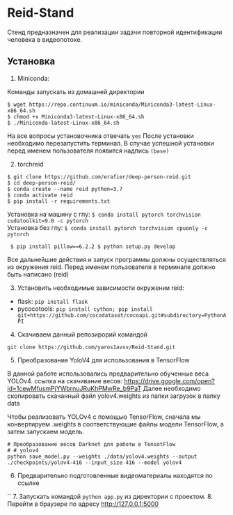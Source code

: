 # Reid-Stand

Стенд предназначен для реализации задачи повторной идентификации человека в видеопотоке.

## Установка

1. Miniconda:

Команды запускать из домашней директории
```
$ wget https://repo.continuum.io/miniconda/Miniconda3-latest-Linux-x86_64.sh
$ chmod +x Miniconda3-latest-Linux-x86_64.sh
$ ./Miniconda-latest-Linux-x86_64.sh
```
На все вопросы установочника отвечать `yes`
После установки необходимо перезапустить терминал. В случае успешной установки перед именем пользователя появится надпись `(base)`

2. torchreid
```
$ git clone https://github.com/erafier/deep-person-reid.git
$ cd deep-person-reid/
$ conda create --name reid python=3.7
$ conda activate reid
$ pip install -r requirements.txt
```
Установка на машину с гпу: `$ conda install pytorch torchvision cudatoolkit=9.0 -c pytorch`  
Установка без гпу: `$ conda install pytorch torchvision cpuonly -c pytorch`

`
$ pip install pillow==6.2.2
$ python setup.py develop`

Все дальнейшие действия и запуск программы должны осуществляться из окружения reid. Перед именем пользователя в терминале должно быть написано (reid)

3. Установить необходимые зависимости окружении reid:

- flask: `pip install flask`
- pycocotools: `pip install cython; pip install git+https://github.com/cocodataset/cocoapi.git#subdirectory=PythonAPI`

4. Скачиваем данный репозирорий командой

`git clone https://github.com/yaros1avsv/Reid-Stand.git`

5. Преобразование YoloV4 для использования в TensorFlow

В данной работе использовались предварительно обученные веса YOLOv4. 
ссылка на скачивание весов: https://drive.google.com/open?id=1cewMfusmPjYWbrnuJRuKhPMwRe_b9PaT
Далее необходимо скопировать скачанный файл yolov4.weights из папки загрузок в папку data

Чтобы реализовать YOLOv4 с помощью TensorFlow, сначала мы конвертируем .weights в соответствующие файлы модели TensorFlow, а затем запускаем модель.
```
# Преобразование весов Darknet для работы в TensotFlow 
# # yolov4
python save_model.py --weights ./data/yolov4.weights --output ./checkpoints/yolov4-416 --input_size 416 --model yolov4 
```
6. Предварительно подготовленные видеоматериалы находятся по ссылке

``
7. Запускать командой `python app.py` из директории с проектом. 
8. Перейти в браузере по адресу http://127.0.0.1:5000
